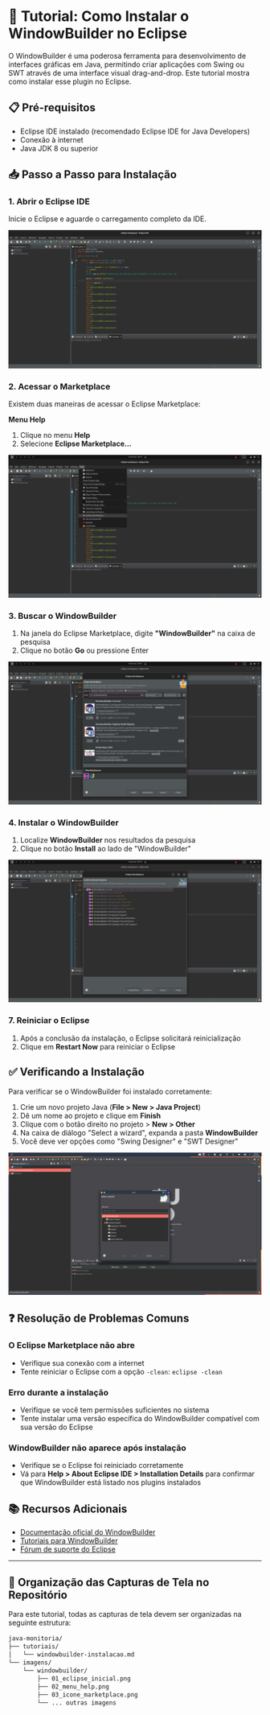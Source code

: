 # 🔧 Tutorial: Como Instalar o WindowBuilder no Eclipse

O WindowBuilder é uma poderosa ferramenta para desenvolvimento de interfaces gráficas em Java, permitindo criar aplicações com Swing ou SWT através de uma interface visual drag-and-drop. Este tutorial mostra como instalar esse plugin no Eclipse.

## 📋 Pré-requisitos

- Eclipse IDE instalado (recomendado Eclipse IDE for Java Developers)
- Conexão à internet
- Java JDK 8 ou superior

## 📥 Passo a Passo para Instalação

### 1. Abrir o Eclipse IDE

Inicie o Eclipse e aguarde o carregamento completo da IDE.

![Tela inicial do Eclipse](imagens/windowbuilder/01.tela_inicial_eclipse.jpeg)

### 2. Acessar o Marketplace

Existem duas maneiras de acessar o Eclipse Marketplace:

**Menu Help**
1. Clique no menu **Help**
2. Selecione **Eclipse Marketplace...**

![Acessando o Marketplace pelo menu Help](imagens/windowbuilder/02.menu_ajuda_eclipse_marketplace.jpeg)

### 3. Buscar o WindowBuilder

1. Na janela do Eclipse Marketplace, digite **"WindowBuilder"** na caixa de pesquisa
2. Clique no botão **Go** ou pressione Enter

![Pesquisando WindowBuilder no Marketplace](imagens/windowbuilder/03.procura_windowbuilder.jpeg)

### 4. Instalar o WindowBuilder

1. Localize **WindowBuilder** nos resultados da pesquisa
2. Clique no botão **Install** ao lado de "WindowBuilder"

![Resultado da pesquisa e botão Install](imagens/windowbuilder/04.aceitar_a_instalacao.jpeg)

### 7. Reiniciar o Eclipse

1. Após a conclusão da instalação, o Eclipse solicitará reinicialização
2. Clique em **Restart Now** para reiniciar o Eclipse

## ✅ Verificando a Instalação

Para verificar se o WindowBuilder foi instalado corretamente:

1. Crie um novo projeto Java (**File > New > Java Project**)
2. Dê um nome ao projeto e clique em **Finish**
3. Clique com o botão direito no projeto > **New > Other**
4. Na caixa de diálogo "Select a wizard", expanda a pasta **WindowBuilder**
5. Você deve ver opções como "Swing Designer" e "SWT Designer"

![Verificando a instalação](imagens/windowbuilder/05.wizard_windowbuilder.png)


## ❓ Resolução de Problemas Comuns

### O Eclipse Marketplace não abre
- Verifique sua conexão com a internet
- Tente reiniciar o Eclipse com a opção `-clean`: `eclipse -clean`

### Erro durante a instalação
- Verifique se você tem permissões suficientes no sistema
- Tente instalar uma versão específica do WindowBuilder compatível com sua versão do Eclipse

### WindowBuilder não aparece após instalação
- Verifique se o Eclipse foi reiniciado corretamente
- Vá para **Help > About Eclipse IDE > Installation Details** para confirmar que WindowBuilder está listado nos plugins instalados

## 📚 Recursos Adicionais

- [Documentação oficial do WindowBuilder](https://www.eclipse.org/windowbuilder/)
- [Tutoriais para WindowBuilder](https://www.eclipse.org/windowbuilder/documentation.php)
- [Fórum de suporte do Eclipse](https://www.eclipse.org/forums/index.php/f/89/)

---

## 📁 Organização das Capturas de Tela no Repositório

Para este tutorial, todas as capturas de tela devem ser organizadas na seguinte estrutura:

```
java-monitoria/
├── tutoriais/
│   └── windowbuilder-instalacao.md
└── imagens/
    └── windowbuilder/
        ├── 01_eclipse_inicial.png
        ├── 02_menu_help.png
        ├── 03_icone_marketplace.png
        └── ... outras imagens
```
